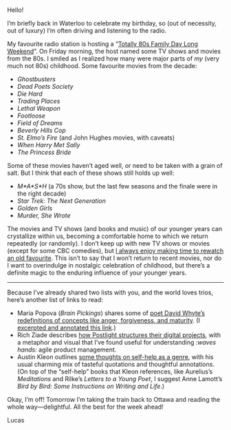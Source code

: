 Hello!

I’m briefly back in Waterloo to celebrate my birthday, so (out of necessity, out of luxury) I’m often driving and listening to the radio.

My favourite radio station is hosting a “[Totally 80s Family Day Long Weekend](https://www.boom973.com/totally-80s-family-long-weekend/)”. On Friday morning, the host named some TV shows and movies from the 80s. I smiled as I realized how many were major parts of _my_ (very much not 80s) childhood. Some favourite movies from the decade:

- _Ghostbusters_
- _Dead Poets Society_
- _Die Hard_
- _Trading Places_
- _Lethal Weapon_
- _Footloose_
- _Field of Dreams_
- _Beverly Hills Cop_
- _St. Elmo’s Fire_ (and John Hughes movies, with caveats)
- _When Harry Met Sally_
- _The Princess Bride_

Some of these movies haven’t aged well, or need to be taken with a grain of salt. But I think that each of these shows still holds up well:

- _M\*A\*S\*H_ (a 70s show, but the last few seasons and the finale were in the right decade)
- _Star Trek: The Next Generation_
- _Golden Girls_
- _Murder, She Wrote_

The movies and TV shows (and books and music) of our younger years can crystallize within us, becoming a comfortable home to which we return repeatedly (or randomly). I don’t keep up with new TV shows or movies (except for some CBC comedies), but [I always enjoy making time to rewatch an old favourite](https://lucascherkewski.com/hit-and-miss/54-repeated-experiences/). This isn’t to say that I won’t return to recent movies, nor do I want to overindulge in nostalgic celebration of childhood, but there’s a definite magic to the enduring influence of your younger years.

---

Because I’ve already shared two lists with you, and the world loves trios, here’s another list of links to read:

- Maria Popova (_Brain Pickings_) shares some of [poet David Whyte’s redefinitions of concepts like anger, forgiveness, and maturity](https://www.brainpickings.org/2015/05/15/david-whyte-consolations-anger-forgiveness-maturity/). (I [excerpted and annotated this link](https://lucascherkewski.com/links/2019/02/11/20-51-brainpickings-maria-popova-david-whyte-anger-forgiveness-maturity/).)
- Rich Ziade describes [how Postlight structures their digital projects](https://postlight.com/trackchanges/mountainsides), with a metaphor and visual that I’ve found useful for understanding _:waves hands:_ agile product management.
- Austin Kleon outlines [some thoughts on self-help as a genre](https://austinkleon.com/2018/08/15/5-thoughts-on-self-help/), with his usual charming mix of tasteful quotations and thoughtful annotations. (On top of the “self-help” books that Kleon references, like Aurelius’s _Meditations_ and Rilke’s _Letters to a Young Poet_, I suggest Anne Lamott’s _Bird by Bird: Some Instructions on Writing and Life_.)

Okay, I’m off! Tomorrow I’m taking the train back to Ottawa and reading the whole way—delightful. All the best for the week ahead!

Lucas
